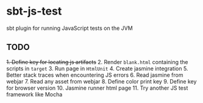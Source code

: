 # sbt-js-test
sbt plugin for running JavaScript tests on the JVM

## TODO
~~1.  Define key for locating js artifacts~~
2.  Render `blank.html` containing the scripts in `target`
3.  Run page in `HtmlUnit`
4.  Create jasmine integration
5.  Better stack traces when encountering JS errors
6.  Read jasmine from webjar
7.  Read any asset from webjar
8.  Define color print key
9.  Define key for browser version
10. Jasmine runner html page
11. Try another JS test framework like Mocha
